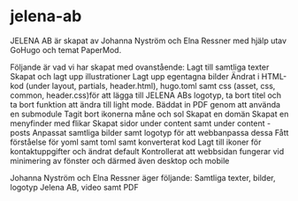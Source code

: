 # jelena-ab
 
 JELENA AB är skapat av Johanna Nyström och Elna Ressner med hjälp utav GoHugo och temat PaperMod.

 Följande är vad vi har skapat med ovanstående:
  Lagt till samtliga texter
  Skapat och lagt upp illustrationer
  Lagt upp egentagna bilder
  Ändrat i HTML-kod (under layout, partials, header.html), hugo.toml samt css (asset, css, common, header.css)för att lägga till JELENA ABs logotyp, ta bort titel och ta bort funktion att ändra till light mode. 
  Bäddat in PDF genom att använda en submodule
  Tagit bort ikonerna måne och sol
  Skapat en domän
  Skapat en menyfinder med flikar
  Skapat sidor under content samt under content - posts
  Anpassat samtliga bilder samt logotyp för att webbanpassa dessa
  Fått förståelse för yoml samt toml samt konverterat kod
  Lagt till ikoner för kontaktuppgifter och ändrat default
  Kontrollerat att webbsidan fungerar vid minimering av fönster och därmed även desktop och mobile



  Johanna Nyström och Elna Ressner äger följande:
  Samtliga texter, bilder, logotyp Jelena AB, video samt PDF 
